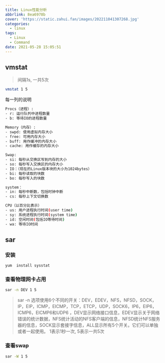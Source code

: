 ```yaml
---
title: Linux性能分析
abbrlink: 8ea6978b
cover: 'https://static.zahui.fan/images/202211041307268.jpg'
categories:
  - linux
tags:
  - Linux
  - Command
date: 2021-05-28 15:05:51
---
```


## vmstat

> 间隔1s, 一共5次

```bash
vmstat 1 5
```

每一列的说明

```sh
Procs（进程）:
- r: 运行队列中进程数量
- b: 等待IO的进程数量

Memory（内存）:
- swpd: 使用虚拟内存大小
- free: 可用内存大小
- buff: 用作缓冲的内存大小
- cache: 用作缓存的内存大小

Swap:
- si: 每秒从交换区写到内存的大小
- so: 每秒写入交换区的内存大小
- IO：（现在的Linux版本块的大小为1024bytes）
- bi: 每秒读取的块数
- bo: 每秒写入的块数

system：
- in: 每秒中断数，包括时钟中断
- cs: 每秒上下文切换数

CPU（以百分比表示）
- us: 用户进程执行时间(user time)
- sy: 系统进程执行时间(system time)
- id: 空闲时间(包括IO等待时间)
- wa: 等待IO时间
```

## sar

### 安装

```bash
yum  install sysstat
```

### 查看物理网卡占用

```bash
sar -n DEV 1 5
```

> sar -n 选项使用6个不同的开关：DEV，EDEV，NFS，NFSD，SOCK，IP，EIP，ICMP，EICMP，TCP，ETCP，UDP，SOCK6，IP6，EIP6，ICMP6，EICMP6和UDP6 ，DEV显示网络接口信息，EDEV显示关于网络错误的统计数据，NFS统计活动的NFS客户端的信息，NFSD统计NFS服务器的信息，SOCK显示套接字信息，ALL显示所有5个开关。它们可以单独或者一起使用。
> 1表示1秒一次, 5表示一共5次

### 查看swap

```bash
sar -W 1 5
```
